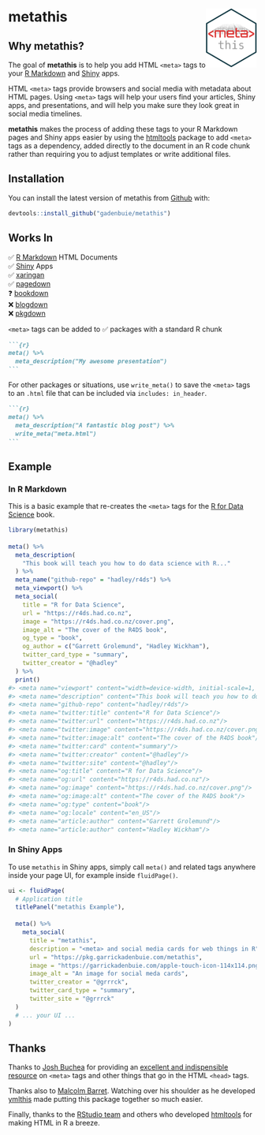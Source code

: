 
<!-- README.md is generated from README.Rmd. Please edit that file -->

# metathis <a href='https://pkg.garrickadenbuie.com/metathis'><img src='man/figures/logo.png' align="right" height="120" /></a>

<!-- badges: start -->

<!-- badges: end -->

## Why metathis?

The goal of **metathis** is to help you add HTML `<meta>` tags to your
[R Markdown](https://rmarkdown.rstudio.com) and
[Shiny](https://shiny.rstudio.com) apps.

HTML `<meta>` tags provide browsers and social media with metadata about
HTML pages. Using `<meta>` tags will help your users find your articles,
Shiny apps, and presentations, and will help you make sure they look
great in social media timelines.

**metathis** makes the process of adding these tags to your R Markdown
pages and Shiny apps easier by using the
[htmltools](https://github.com/rstudio/htmltools) package to add
`<meta>` tags as a dependency, added directly to the document in an R
code chunk rather than requiring you to adjust templates or write
additional files.

## Installation

You can install the latest version of metathis from
[Github](https://github.com/gadenbuie/metathis) with:

``` r
devtools::install_github("gadenbuie/metathis")
```

## Works In

✅ [R Markdown](https://rmarkdown.rstudio.com) HTML Documents  
✅ [Shiny](https://shiny.rstudio.com) Apps  
✅ [xaringan](https://slides.yihui.name/xaringan)  
✅ [pagedown](https://github.com/rstudio/pagedown)  
❓ [bookdown](https://bookdown.org/)  
❌ [blogdown](https://bookdown.org/yihui/blogdown)  
❌ [pkgdown](https://pkgdown.r-lib.org)

`<meta>` tags can be added to ✅ packages with a standard R chunk

```` markdown
```{r}
meta() %>% 
  meta_description("My awesome presentation")
```
````

For other packages or situations, use `write_meta()` to save the
`<meta>` tags to an `.html` file that can be included via `includes:
in_header`.

```` markdown
```{r}
meta() %>% 
  meta_description("A fantastic blog post") %>% 
  write_meta("meta.html")
```
````

## Example

### In R Markdown

This is a basic example that re-creates the `<meta>` tags for the [R for
Data Science](https://r4ds.had.co.nz/) book.

``` r
library(metathis)

meta() %>%
  meta_description(
    "This book will teach you how to do data science with R..."
  ) %>% 
  meta_name("github-repo" = "hadley/r4ds") %>% 
  meta_viewport() %>% 
  meta_social(
    title = "R for Data Science",
    url = "https://r4ds.had.co.nz",
    image = "https://r4ds.had.co.nz/cover.png",
    image_alt = "The cover of the R4DS book",
    og_type = "book",
    og_author = c("Garrett Grolemund", "Hadley Wickham"),
    twitter_card_type = "summary",
    twitter_creator = "@hadley"
  ) %>% 
  print()
#> <meta name="viewport" content="width=device-width, initial-scale=1, orientation=auto"/>
#> <meta name="description" content="This book will teach you how to do data science with R..."/>
#> <meta name="github-repo" content="hadley/r4ds"/>
#> <meta name="twitter:title" content="R for Data Science"/>
#> <meta name="twitter:url" content="https://r4ds.had.co.nz"/>
#> <meta name="twitter:image" content="https://r4ds.had.co.nz/cover.png"/>
#> <meta name="twitter:image:alt" content="The cover of the R4DS book"/>
#> <meta name="twitter:card" content="summary"/>
#> <meta name="twitter:creator" content="@hadley"/>
#> <meta name="twitter:site" content="@hadley"/>
#> <meta name="og:title" content="R for Data Science"/>
#> <meta name="og:url" content="https://r4ds.had.co.nz"/>
#> <meta name="og:image" content="https://r4ds.had.co.nz/cover.png"/>
#> <meta name="og:image:alt" content="The cover of the R4DS book"/>
#> <meta name="og:type" content="book"/>
#> <meta name="og:locale" content="en_US"/>
#> <meta name="article:author" content="Garrett Grolemund"/>
#> <meta name="article:author" content="Hadley Wickham"/>
```

### In Shiny Apps

To use `metathis` in Shiny apps, simply call `meta()` and related tags
anywhere inside your page UI, for example inside `fluidPage()`.

``` r
ui <- fluidPage(
  # Application title
  titlePanel("metathis Example"),
  
  meta() %>%
    meta_social(
      title = "metathis",
      description = "<meta> and social media cards for web things in R",
      url = "https://pkg.garrickadenbuie.com/metathis",
      image = "https://garrickadenbuie.com/apple-touch-icon-114x114.png",
      image_alt = "An image for social meda cards",
      twitter_creator = "@grrrck",
      twitter_card_type = "summary",
      twitter_site = "@grrrck"
  )
  # ... your UI ...
)
```

## Thanks

Thanks to [Josh Buchea](https://github.com/joshbuchea) for providing an
[excellent and indispensible
resource](https://github.com/joshbuchea/HEAD) on `<meta>` tags and other
things that go in the HTML `<head>` tags.

Thanks also to [Malcolm Barret](https://github.com/malcolmbarrett).
Watching over his shoulder as he developed
[ymlthis](https://r-lib.github.io/ymlthis) made putting this package
together so much easier.

Finally, thanks to the [RStudio team](https://github.com/rstudio) and
others who developed [htmltools](https://github.com/rstudio/htmltools)
for making HTML in R a breeze.
